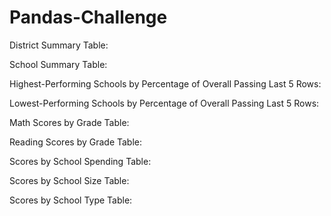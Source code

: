 # Pandas-Challenge

District Summary Table: 

School Summary Table:  
  
Highest-Performing Schools by Percentage of Overall Passing Last 5 Rows:
  
Lowest-Performing Schools by Percentage of Overall Passing Last 5 Rows: 
  
Math Scores by Grade Table: 
  
Reading Scores by Grade Table: 

Scores by School Spending Table: 

Scores by School Size Table: 

Scores by School Type Table: 


  
